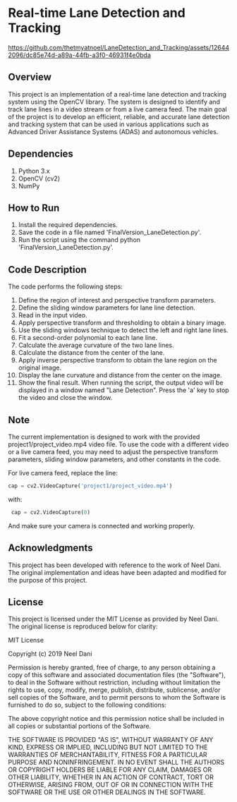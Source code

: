 # Real-time Lane Detection and Tracking



https://github.com/thetmyatnoel/LaneDetection_and_Tracking/assets/126442096/dc85e74d-a89a-44fb-a3f0-46931f4e0bda


## Overview
This project is an implementation of a real-time lane detection and tracking system using the OpenCV library. The system is designed to identify and track lane lines in a video stream or from a live camera feed. The main goal of the project is to develop an efficient, reliable, and accurate lane detection and tracking system that can be used in various applications such as Advanced Driver Assistance Systems (ADAS) and autonomous vehicles.

## Dependencies
1. Python 3.x
2. OpenCV (cv2)
3. NumPy

## How to Run
1. Install the required dependencies.
2. Save the code in a file named 'FinalVersion_LaneDetection.py'.
3. Run the script using the command python 'FinalVersion_LaneDetection.py'.

## Code Description
The code performs the following steps:

1. Define the region of interest and perspective transform parameters.
2. Define the sliding window parameters for lane line detection.
3. Read in the input video.
4. Apply perspective transform and thresholding to obtain a binary image.
5. Use the sliding windows technique to detect the left and right lane lines.
6. Fit a second-order polynomial to each lane line.
7. Calculate the average curvature of the two lane lines.
8. Calculate the distance from the center of the lane.
9. Apply inverse perspective transform to obtain the lane region on the original image.
10. Display the lane curvature and distance from the center on the image.
11. Show the final result.
When running the script, the output video will be displayed in a window named "Lane Detection". Press the 'a' key to stop the video and close the window.

## Note
The current implementation is designed to work with the provided project1/project_video.mp4 video file. To use the code with a different video or a live camera feed, you may need to adjust the perspective transform parameters, sliding window parameters, and other constants in the code.

For live camera feed, replace the line:
``` python 
cap = cv2.VideoCapture('project1/project_video.mp4')
```
with:
``` python 
 cap = cv2.VideoCapture(0)
 ```
And make sure your camera is connected and working properly.

## Acknowledgments
This project has been developed with reference to the work of Neel Dani. The original implementation and ideas have been adapted and modified for the purpose of this project.

## License
This project is licensed under the MIT License as provided by Neel Dani. The original license is reproduced below for clarity:

MIT License

Copyright (c) 2019 Neel Dani

Permission is hereby granted, free of charge, to any person obtaining a copy
of this software and associated documentation files (the "Software"), to deal
in the Software without restriction, including without limitation the rights
to use, copy, modify, merge, publish, distribute, sublicense, and/or sell
copies of the Software, and to permit persons to whom the Software is
furnished to do so, subject to the following conditions:

The above copyright notice and this permission notice shall be included in all
copies or substantial portions of the Software.

THE SOFTWARE IS PROVIDED "AS IS", WITHOUT WARRANTY OF ANY KIND, EXPRESS OR
IMPLIED, INCLUDING BUT NOT LIMITED TO THE WARRANTIES OF MERCHANTABILITY,
FITNESS FOR A PARTICULAR PURPOSE AND NONINFRINGEMENT. IN NO EVENT SHALL THE
AUTHORS OR COPYRIGHT HOLDERS BE LIABLE FOR ANY CLAIM, DAMAGES OR OTHER
LIABILITY, WHETHER IN AN ACTION OF CONTRACT, TORT OR OTHERWISE, ARISING FROM,
OUT OF OR IN CONNECTION WITH THE SOFTWARE OR THE USE OR OTHER DEALINGS IN THE
SOFTWARE.
